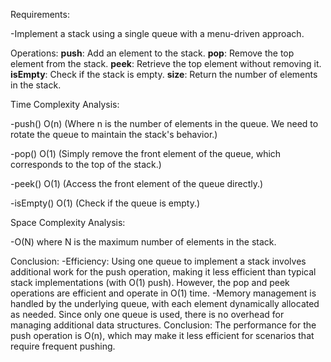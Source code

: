 Requirements:

-Implement a stack using a single queue with a menu-driven approach.

Operations:
**push**: Add an element to the stack.
**pop**: Remove the top element from the stack.
**peek**: Retrieve the top element without removing it.
**isEmpty**: Check if the stack is empty.
**size**: Return the number of elements in the stack.

Time Complexity Analysis:

-push() O(n)
(Where n is the number of elements in the queue. We need to rotate the queue to maintain the stack's behavior.)

-pop() O(1)
(Simply remove the front element of the queue, which corresponds to the top of the stack.)

-peek() O(1)
(Access the front element of the queue directly.)

-isEmpty() O(1)
(Check if the queue is empty.)

Space Complexity Analysis:

-O(N) where N is the maximum number of elements in the stack.

Conclusion:
-Efficiency:
Using one queue to implement a stack involves additional work for the push operation, making it less efficient than typical stack implementations (with O(1) push).
However, the pop and peek operations are efficient and operate in O(1) time.
-Memory management is handled by the underlying queue, with each element dynamically allocated as needed. Since only one queue is used, there is no overhead for managing additional data structures.
Conclusion:
The performance for the push operation is O(n), which may make it less efficient for scenarios that require frequent pushing.
